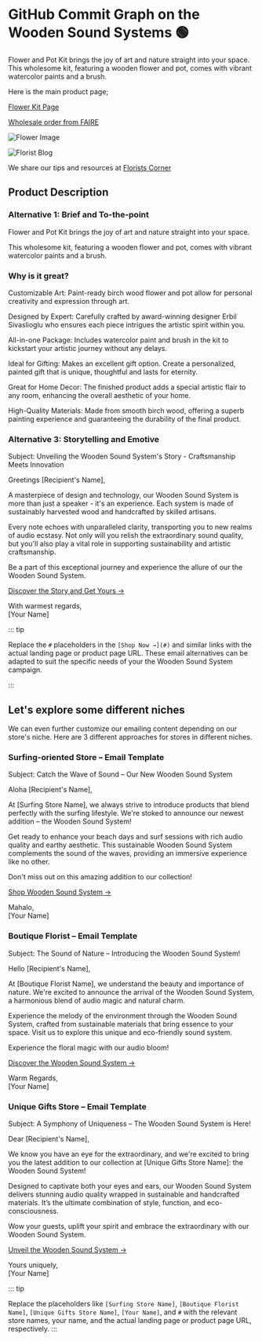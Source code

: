# GitHub Commit Graph on the Wooden Sound Systems 🟢

Flower and Pot Kit brings the joy of art and nature straight into your space. This wholesome kit, featuring a wooden flower and pot, comes with vibrant watercolor paints and a brush.

Here is the main product page;

[Flower Kit Page](https://www.bitti-gitti.com/lovely/flower-kit)

[Wholesale order from FAIRE](https://www.faire.com/product/p_87g678sz4f)

![Flower Image](https://cdn.faire.com/fastly/2427c5e8837ce370630d7eea12386c30d949667b10c873311aeed0777b5e5dd2.jpeg?bg-color=FFFFFF&dpr=1&fit=crop&format=jpg&height=730&width=730)

![Florist Blog](https://uploads-ssl.webflow.com/6202ac1b2e651ed862489cc3/64ac0764d57b0003e40ac74b_Florist-thumb.jpg)

We share our tips and resources at [Florists Corner](https://www.bitti-gitti.com/category/florists-corner)


## Product Description

### Alternative 1: Brief and To-the-point

<CopyInfoBox>
<p>
Flower and Pot Kit brings the joy of art and nature straight into your space.

This wholesome kit, featuring a wooden flower and pot, comes with vibrant watercolor paints and a brush.
</p>
</CopyInfoBox>

### Why is it great?

<CopyInfoBox>
<p>
Customizable Art: Paint-ready birch wood flower and pot allow for personal creativity and expression through art.


Designed by Expert: Carefully crafted by award-winning designer Erbil Sivaslioglu who ensures each piece intrigues the artistic spirit within you.


All-in-one Package: Includes watercolor paint and brush in the kit to kickstart your artistic journey without any delays.


Ideal for Gifting: Makes an excellent gift option. Create a personalized, painted gift that is unique, thoughtful and lasts for eternity.


Great for Home Decor: The finished product adds a special artistic flair to any room, enhancing the overall aesthetic of your home.


High-Quality Materials: Made from smooth birch wood, offering a superb painting experience and guaranteeing the durability of the final product.

</p>
</CopyInfoBox>

### Alternative 3: Storytelling and Emotive

<CopyInfoBox>
<p>
Subject: Unveiling the Wooden Sound System's Story - Craftsmanship Meets Innovation

Greetings [Recipient's Name],

A masterpiece of design and technology, our Wooden Sound System is more than just a speaker - it's an experience. Each system is made of sustainably harvested wood and handcrafted by skilled artisans.

Every note echoes with unparalleled clarity, transporting you to new realms of audio ecstasy. Not only will you relish the extraordinary sound quality, but you'll also play a vital role in supporting sustainability and artistic craftsmanship.

Be a part of this exceptional journey and experience the allure of our the Wooden Sound System.

[Discover the Story and Get Yours →](#)

With warmest regards,<br>
[Your Name]
</p>
</CopyInfoBox>


::: tip

Replace the `#` placeholders in the `[Shop Now →](#)` and similar links with the actual landing page or product page URL. These email alternatives can be adapted to suit the specific needs of your the Wooden Sound System campaign.

:::

## Let's explore some different niches

We can even further customize our emailing content depending on our store's niche. Here are 3 different approaches for stores in different niches.

### Surfing-oriented Store – Email Template
<CopyInfoBox>
<p>
Subject: Catch the Wave of Sound – Our New Wooden Sound System

Aloha [Recipient's Name],

At [Surfing Store Name], we always strive to introduce products that blend perfectly with the surfing lifestyle. We're stoked to announce our newest addition – the Wooden Sound System!

Get ready to enhance your beach days and surf sessions with rich audio quality and earthy aesthetic. This sustainable Wooden Sound System complements the sound of the waves, providing an immersive experience like no other.

Don't miss out on this amazing addition to our collection!

[Shop Wooden Sound System →](#)

Mahalo,<br>
[Your Name]
</p>
</CopyInfoBox>

### Boutique Florist – Email Template
<CopyInfoBox>
<p>

Subject: The Sound of Nature – Introducing the Wooden Sound System!

Hello [Recipient's Name],

At [Boutique Florist Name], we understand the beauty and importance of nature. We're excited to announce the arrival of the Wooden Sound System, a harmonious blend of audio magic and natural charm.

Experience the melody of the environment through the Wooden Sound System, crafted from sustainable materials that bring essence to your space. Visit us to explore this unique and eco-friendly sound system.

Experience the floral magic with our audio bloom!

[Discover the Wooden Sound System →](#)

Warm Regards,<br>
[Your Name]
</p>
</CopyInfoBox>

### Unique Gifts Store – Email Template

<CopyInfoBox>
<p>

Subject: A Symphony of Uniqueness – The Wooden Sound System is Here!

Dear [Recipient's Name],

We know you have an eye for the extraordinary, and we're excited to bring you the latest addition to our collection at [Unique Gifts Store Name]: the Wooden Sound System!

Designed to captivate both your eyes and ears, our Wooden Sound System delivers stunning audio quality wrapped in sustainable and handcrafted materials. It’s the ultimate combination of style, function, and eco-consciousness.

Wow your guests, uplift your spirit and embrace the extraordinary with our Wooden Sound System.

[Unveil the Wooden Sound System →](#)

Yours uniquely,<br>
[Your Name]
</p>
</CopyInfoBox>

::: tip

Replace the placeholders like `[Surfing Store Name]`, `[Boutique Florist Name]`, `[Unique Gifts Store Name]`, `[Your Name]`, and `#` with the relevant store names, your name, and the actual landing page or product page URL, respectively.
:::
